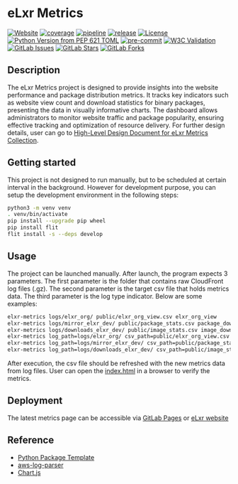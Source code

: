 # eLxr Metrics

[![Website](https://img.shields.io/website?url=https%3A%2F%2Felxr-metrics-d8932f.gitlab.io%2F)](https://elxr-metrics-d8932f.gitlab.io/)
[![coverage](https://gitlab.com/elxr/website/elxr-metrics/badges/main/coverage.svg?job=python-test)](https://gitlab.com/elxr/website/elxr-metrics/-/graphs/main/charts)
[![pipeline](https://gitlab.com/elxr/website/elxr-metrics/badges/main/pipeline.svg)](https://gitlab.com/elxr/website/elxr-metrics/-/commits/main)
[![release](https://gitlab.com/elxr/website/elxr-metrics/-/badges/release.svg)](https://gitlab.com/elxr/website/elxr-metrics/-/releases/)
[![License](https://img.shields.io/badge/License-Apache_2.0-blue.svg)](https://opensource.org/licenses/Apache-2.0)
[![Python Version from PEP 621 TOML](https://img.shields.io/python/required-version-toml?tomlFilePath=https%3A%2F%2Fgitlab.com%2Felxr%2Fwebsite%2Felxr-metrics%2F-%2Fraw%2Fmain%2Fpyproject.toml%3Fref_type%3Dheads)](https://www.python.org/)
[![pre-commit](https://img.shields.io/badge/pre--commit-enabled-brightgreen?logo=pre-commit)](https://gitlab.com/elxr/website/elxr-metrics/-/blob/main/.pre-commit-config.yaml?ref_type=heads)
[![W3C Validation](https://img.shields.io/w3c-validation/html?targetUrl=https%3A%2F%2Fgitlab.com%2Felxr%2Fwebsite%2Felxr-metrics%2F-%2Fraw%2Fmain%2Fpublic%2Findex.html%3Fref_type%3Dheads)](https://gitlab.com/elxr/website/elxr-metrics/-/blob/main/public/index.html?ref_type=heads)
[![GitLab Issues](https://img.shields.io/gitlab/issues/open/elxr/website/elxr-metrics)](https://gitlab.com/elxr/website/elxr-metrics/-/issues)
[![GitLab Stars](https://img.shields.io/gitlab/stars/elxr%2Fwebsite%2Felxr-metrics)](https://gitlab.com/elxr/website/elxr-metrics/-/starrers)
[![GitLab Forks](https://img.shields.io/gitlab/forks/elxr%2Fwebsite%2Felxr-metrics)](https://gitlab.com/elxr/website/elxr-metrics/-/forks)

## Description

The eLxr Metrics project is designed to provide insights into the website performance and package distribution metrics. It tracks key indicators such as website view count and download statistics for binary packages, presenting the data in visually informative charts. The dashboard allows administrators to monitor website traffic and package popularity, ensuring effective tracking and optimization of resource delivery. For further design details, user can go to [High-Level Design Document for eLxr Metrics Collection](./hld.md).

## Getting started

This project is not designed to run manually, but to be scheduled at certain interval in the background. However for development purpose, you can setup the development environment in the following steps:

```bash
python3 -m venv venv
. venv/bin/activate
pip install --upgrade pip wheel
pip install flit
flit install -s --deps develop
```

## Usage

The project can be launched manually. After launch, the program expects 3 parameters. The first parameter is the folder that contains raw CloudFront log files (.gz). The second parameter is the target csv file that holds metrics data. The third parameter is the log type indicator. Below are some examples:

```bash
elxr-metrics logs/elxr_org/ public/elxr_org_view.csv elxr_org_view
elxr-metrics logs/mirror_elxr_dev/ public/package_stats.csv package_download
elxr-metrics logs/downloads_elxr_dev/ public/image_stats.csv image_download
elxr-metrics log_path=logs/elxr_org/ csv_path=public/elxr_org_view.csv log_type=elxr_org_view
elxr-metrics log_path=logs/mirror_elxr_dev/ csv_path=public/package_stats.csv log_type=package_download
elxr-metrics log_path=logs/downloads_elxr_dev/ csv_path=public/image_stats.csv image_download
```

After execution, the csv file should be refreshed with the new metrics data from log files. User can open the [index.html](./public/index.html) in a browser to verify the metrics.

## Deployment

The latest metrics page can be accessible via [GitLab Pages](https://elxr-metrics-d8932f.gitlab.io/) or [eLxr website](https://elxr.org/metrics/)

## Reference

- [Python Package Template](https://github.com/microsoft/python-package-template)
- [aws-log-parser](https://github.com/dpetzold/aws-log-parser/)
- [Chart.js](https://www.chartjs.org/)
